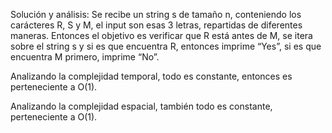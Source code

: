 Solución y análisis:
Se recibe un string s de tamaño n, conteniendo los carácteres R, S y M, el input son esas 3 letras, repartidas de diferentes maneras. Entonces el objetivo es verificar que R está antes de M, se itera sobre el string s y si es que encuentra R, entonces imprime “Yes”, si es que encuentra M primero, imprime “No”.

Analizando la complejidad temporal, todo es constante, entonces es perteneciente a O(1).

Analizando la complejidad espacial, también todo es constante, perteneciente a O(1).
